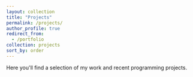 ```yaml
---
layout: collection
title: "Projects"
permalink: /projects/
author_profile: true
redirect_from:
  - /portfolio
collection: projects
sort_by: order
---
```


Here you'll find a selection of my work and recent programming projects.
